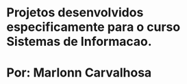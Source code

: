 # Projetos desenvolvidos especificamente para o curso Sistemas de Informacao.
# Por: Marlonn Carvalhosa
